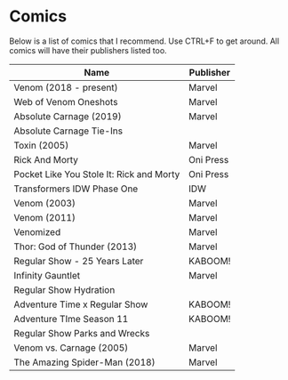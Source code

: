Comics
===================

Below is a list of comics that I recommend. Use CTRL+F to get around. All comics will have their publishers listed too. <br>

|Name|Publisher|
|---|---|
|Venom (2018 - present)|Marvel|
|Web of Venom Oneshots|Marvel|
|Absolute Carnage (2019)|Marvel|
|Absolute Carnage Tie-Ins||
|Toxin (2005)|Marvel|
|Rick And Morty|Oni Press|
|Pocket Like You Stole It: Rick and Morty|Oni Press|
|Transformers IDW Phase One|IDW|
|Venom (2003)|Marvel|
|Venom (2011)|Marvel|
|Venomized|Marvel|
|Thor: God of Thunder (2013)|Marvel|
|Regular Show - 25 Years Later|KABOOM!|
|Infinity Gauntlet|Marvel|
|Regular Show Hydration||
|Adventure Time x Regular Show|KABOOM!|
|Adventure TIme Season 11|KABOOM!|
|Regular Show Parks and Wrecks||
|Venom vs. Carnage (2005)|Marvel|
|The Amazing Spider-Man (2018)|Marvel|

